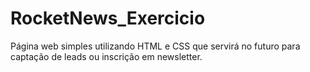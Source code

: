 # RocketNews_Exercicio
 Página web simples utilizando HTML e CSS que servirá no futuro para captação de leads ou inscrição em newsletter.
